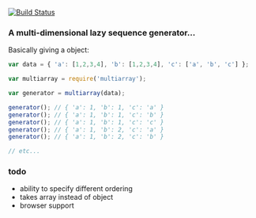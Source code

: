 [![Build Status](https://travis-ci.org/lovebear/lazyseq.png)](https://travis-ci.org/lovebear/lazyseq)

### A multi-dimensional lazy sequence generator...

Basically giving a object:

```js
var data = { 'a': [1,2,3,4], 'b': [1,2,3,4], 'c': ['a', 'b', 'c'] };

var multiarray = require('multiarray');

var generator = multiarray(data);

generator(); // { 'a': 1, 'b': 1, 'c': 'a' }
generator(); // { 'a': 1, 'b': 1, 'c': 'b' }
generator(); // { 'a': 1, 'b': 1, 'c': 'c' }
generator(); // { 'a': 1, 'b': 2, 'c': 'a' }
generator(); // { 'a': 1, 'b': 2, 'c': 'b' }

// etc...

```


### todo
- ability to specify different ordering
- takes array instead of object
- browser support

